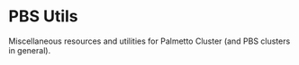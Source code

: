 # PBS Utils
Miscellaneous resources and utilities for Palmetto Cluster (and PBS clusters in general).
